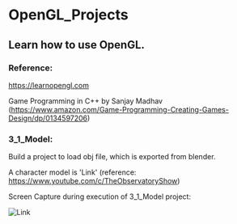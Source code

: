 # OpenGL_Projects

## Learn how to use OpenGL.

### Reference: 

https://learnopengl.com 

Game Programming in C++ by Sanjay Madhav (https://www.amazon.com/Game-Programming-Creating-Games-Design/dp/0134597206)


### 3_1_Model:

Build a project to load obj file, which is exported from blender.

A character model is 'Link' (reference: https://www.youtube.com/c/TheObservatoryShow)

Screen Capture during execution of 3_1_Model project:

![Link]([https://github.com/ddooooo/OpenGL_Projects/Screen_Capture/Link.png?raw=true](https://github.com/ddooooo/OpenGL_Projects/blob/master/Screen_Capture/Link.png))

